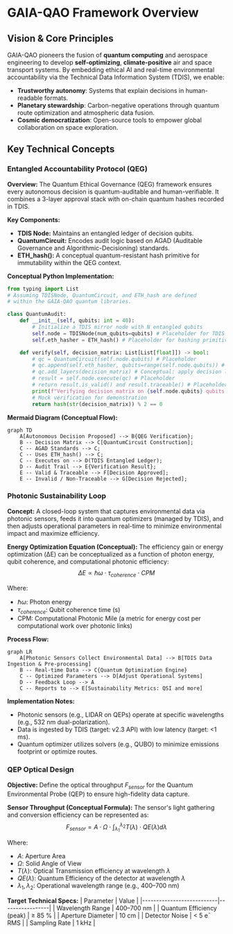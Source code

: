 # GAIA-QAO Framework Overview

## Vision & Core Principles

GAIA-QAO pioneers the fusion of **quantum computing** and aerospace engineering to develop **self-optimizing**, **climate-positive** air and space transport systems. By embedding ethical AI and real-time environmental accountability via the Technical Data Information System (TDIS), we enable:
- **Trustworthy autonomy**: Systems that explain decisions in human-readable formats.
- **Planetary stewardship**: Carbon-negative operations through quantum route optimization and atmospheric data fusion.
- **Cosmic democratization**: Open-source tools to empower global collaboration on space exploration.

## Key Technical Concepts

### Entangled Accountability Protocol (QEG)

**Overview:**
The Quantum Ethical Governance (QEG) framework ensures every autonomous decision is quantum-auditable and human-verifiable. It combines a 3-layer approval stack with on-chain quantum hashes recorded in TDIS.

**Key Components:**
*   **TDIS Node:** Maintains an entangled ledger of decision qubits.
*   **QuantumCircuit:** Encodes audit logic based on AGAD (Auditable Governance and Algorithmic-Decisioning) standards.
*   **ETH_hash():** A conceptual quantum-resistant hash primitive for immutability within the QEG context.

**Conceptual Python Implementation:**
```python
from typing import List
# Assuming TDISNode, QuantumCircuit, and ETH_hash are defined
# within the GAIA-QAO quantum libraries.

class QuantumAudit:
    def __init__(self, qubits: int = 40):
        # Initialize a TDIS mirror node with N entangled qubits
        self.node = TDISNode(num_qubits=qubits) # Placeholder for TDIS SDK
        self.eth_hasher = ETH_hash() # Placeholder for hashing primitive

    def verify(self, decision_matrix: List[List[float]]) -> bool:
        # qc = QuantumCircuit(self.node.qubits) # Placeholder
        # qc.append(self.eth_hasher, qubits=range(self.node.qubits)) # Conceptual
        # qc.add_layers(decision_matrix) # Conceptual: apply decision logic
        # result = self.node.execute(qc) # Placeholder
        # return result.is_valid() and result.traceable() # Placeholder
        print(f"Verifying decision_matrix on {self.node.qubits} qubits via TDIS.")
        # Mock verification for demonstration
        return hash(str(decision_matrix)) % 2 == 0
```

**Mermaid Diagram (Conceptual Flow):**
```mermaid
graph TD
    A[Autonomous Decision Proposed] --> B{QEG Verification};
    B -- Decision Matrix --> C[QuantumCircuit Construction];
    C -- AGAD Standards --> C;
    C -- Uses ETH_hash() --> C;
    C -- Executes on --> D(TDIS Entangled Ledger);
    D -- Audit Trail --> E{Verification Result};
    E -- Valid & Traceable --> F[Decision Approved];
    E -- Invalid / Non-Traceable --> G[Decision Rejected];
```

### Photonic Sustainability Loop

**Concept:**
A closed-loop system that captures environmental data via photonic sensors, feeds it into quantum optimizers (managed by TDIS), and then adjusts operational parameters in real-time to minimize environmental impact and maximize efficiency.

**Energy Optimization Equation (Conceptual):**
The efficiency gain or energy optimization (ΔE) can be conceptualized as a function of photon energy, qubit coherence, and computational photonic efficiency:
$$
\Delta E \propto \hbar \omega \cdot \tau_{coherence} \cdot CPM
$$

Where:
- $\hbar \omega$: Photon energy
- $\tau_{coherence}$: Qubit coherence time (s)
- CPM: Computational Photonic Mile (a metric for energy cost per computational work over photonic links)

**Process Flow:**
```mermaid
graph LR
    A[Photonic Sensors Collect Environmental Data] --> B[TDIS Data Ingestion & Pre-processing]
    B -- Real-time Data --> C{Quantum Optimization Engine}
    C -- Optimized Parameters --> D[Adjust Operational Systems]
    D -- Feedback Loop --> A
    C -- Reports to --> E[Sustainability Metrics: QSI and more]
```

**Implementation Notes:**
- Photonic sensors (e.g., LIDAR on QEPs) operate at specific wavelengths (e.g., 532 nm dual-polarization).
- Data is ingested by TDIS (target: v2.3 API) with low latency (target: <1 ms).
- Quantum optimizer utilizes solvers (e.g., QUBO) to minimize emissions footprint or optimize routes.

### QEP Optical Design

**Objective:**
Define the optical throughput $F_{sensor}$ for the Quantum Environmental Probe (QEP) to ensure high-fidelity data capture.

**Sensor Throughput (Conceptual Formula):**
The sensor's light gathering and conversion efficiency can be represented as:
$$
F_{sensor} = A \cdot \Omega \cdot \int_{\lambda_1}^{\lambda_2} T(\lambda) \cdot QE(\lambda) d\lambda
$$

Where:
- $A$: Aperture Area
- $\Omega$: Solid Angle of View
- $T(\lambda)$: Optical Transmission efficiency at wavelength $\lambda$
- $QE(\lambda)$: Quantum Efficiency of the detector at wavelength $\lambda$
- $\lambda_1, \lambda_2$: Operational wavelength range (e.g., 400–700 nm)

**Target Technical Specs:**
| Parameter | Value |
|---------------------------|-----------------|
| Wavelength Range | 400–700 nm |
| Quantum Efficiency (peak) | ≥ 85 % |
| Aperture Diameter | 10 cm |
| Detector Noise | < 5 e¯ RMS |
| Sampling Rate | 1 kHz |
